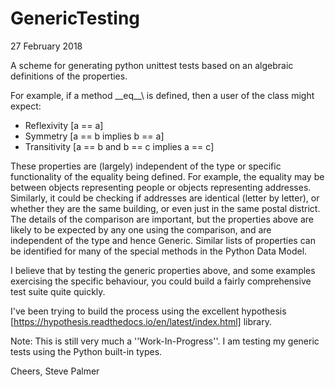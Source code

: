 GenericTesting
==============

27 February 2018

A scheme for generating python unittest tests based on an algebraic
definitions of the properties.

For example, if a method \_\_eq_\_\ is defined, then a user of the class
might expect:

 * Reflexivity [a == a]
 * Symmetry [a == b implies b == a]
 * Transitivity [a == b and b == c implies a == c]

These properties are (largely) independent of the type or specific
functionality of the equality being defined.  For example, the
equality may be between objects representing people or objects
representing addresses.  Similarly, it could be checking if
addresses are identical (letter by letter), or whether they are the
same building, or even just in the same postal district.  The details
of the comparison are important, but the properties above are likely
to be expected by any one using the comparison, and are independent of
the type and hence Generic.  Similar lists of
properties can be identified for many of the special methods in the
Python Data Model.

I believe that by testing the generic properties above, and some
examples exercising the specific behaviour, you could build a fairly
comprehensive test suite quite quickly.

I've been trying to build the process using the excellent hypothesis
[https://hypothesis.readthedocs.io/en/latest/index.html] library.

Note: This is still very much a ''Work-In-Progress''.  I am testing my generic
tests using the Python built-in types.

Cheers,
Steve Palmer
